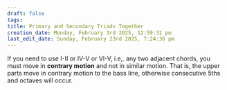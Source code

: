 ```yaml
---
draft: false
tags:
title: Primary and Secondary Triads Together
creation_date: Monday, February 3rd 2025, 12:59:31 pm
last_edit_date: Sunday, February 23rd 2025, 7:24:36 pm
---
```


If you need to use I-II or IV-V or VI-V, i.e,. any two adjacent chords, you must move in **contrary motion** and not in similar motion. That is, the upper parts move in contrary motion to the bass line, otherwise consecutive 5ths and octaves will occur.
